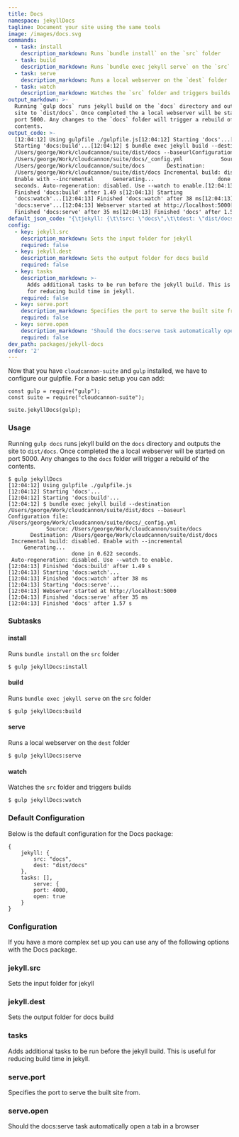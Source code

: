 ```yaml
---
title: Docs
namespace: jekyllDocs
tagline: Document your site using the same tools
image: /images/docs.svg
commands:
  - task: install
    description_markdown: Runs `bundle install` on the `src` folder
  - task: build
    description_markdown: Runs `bundle exec jekyll serve` on the `src` folder
  - task: serve
    description_markdown: Runs a local webserver on the `dest` folder
  - task: watch
    description_markdown: Watches the `src` folder and triggers builds
output_markdown: >-
  Running `gulp docs` runs jekyll build on the `docs` directory and outputs the
  site to `dist/docs`. Once completed the a local webserver will be started on
  port 5000. Any changes to the `docs` folder will trigger a rebuild of the
  contents.
output_code: >-
  [12:04:12] Using gulpfile ./gulpfile.js[12:04:12] Starting 'docs'...[12:04:12]
  Starting 'docs:build'...[12:04:12] $ bundle exec jekyll build --destination
  /Users/george/Work/cloudcannon/suite/dist/docs --baseurlConfiguration file:
  /Users/george/Work/cloudcannon/suite/docs/_config.yml            Source:
  /Users/george/Work/cloudcannon/suite/docs       Destination:
  /Users/george/Work/cloudcannon/suite/dist/docs Incremental build: disabled.
  Enable with --incremental      Generating...                    done in 0.622
  seconds. Auto-regeneration: disabled. Use --watch to enable.[12:04:13]
  Finished 'docs:build' after 1.49 s[12:04:13] Starting
  'docs:watch'...[12:04:13] Finished 'docs:watch' after 38 ms[12:04:13] Starting
  'docs:serve'...[12:04:13] Webserver started at http://localhost:5000[12:04:13]
  Finished 'docs:serve' after 35 ms[12:04:13] Finished 'docs' after 1.57 s
default_json_code: "{\tjekyll: {\t\tsrc: \"docs\",\t\tdest: \"dist/docs\"\t},\ttasks: [],\tserve: {\t\tport: 4000,\t\topen: true\t}}"
config:
  - key: jekyll.src
    description_markdown: Sets the input folder for jekyll
    required: false
  - key: jekyll.dest
    description_markdown: Sets the output folder for docs build
    required: false
  - key: tasks
    description_markdown: >-
      Adds additional tasks to be run before the jekyll build. This is useful
      for reducing build time in jekyll.
    required: false
  - key: serve.port
    description_markdown: Specifies the port to serve the built site from.
    required: false
  - key: serve.open
    description_markdown: 'Should the docs:serve task automatically open a tab in a browser'
    required: false
dev_path: packages/jekyll-docs
order: '2'
---
```


Now that you have `cloudcannon-suite` and `gulp` installed, we have to configure our gulpfile. For a basic setup you can add:

```
const gulp = require("gulp");
const suite = require("cloudcannon-suite");

suite.jekyllDocs(gulp);
```

### Usage

Running `gulp docs` runs jekyll build on the `docs` directory and outputs the site to `dist/docs`. Once completed the a local webserver will be started on port 5000. Any changes to the `docs` folder will trigger a rebuild of the contents.

```
$ gulp jekyllDocs
[12:04:12] Using gulpfile ./gulpfile.js
[12:04:12] Starting 'docs'...
[12:04:12] Starting 'docs:build'...
[12:04:12] $ bundle exec jekyll build --destination /Users/george/Work/cloudcannon/suite/dist/docs --baseurl
Configuration file: /Users/george/Work/cloudcannon/suite/docs/_config.yml
            Source: /Users/george/Work/cloudcannon/suite/docs
       Destination: /Users/george/Work/cloudcannon/suite/dist/docs
 Incremental build: disabled. Enable with --incremental
     Generating...
                    done in 0.622 seconds.
 Auto-regeneration: disabled. Use --watch to enable.
[12:04:13] Finished 'docs:build' after 1.49 s
[12:04:13] Starting 'docs:watch'...
[12:04:13] Finished 'docs:watch' after 38 ms
[12:04:13] Starting 'docs:serve'...
[12:04:13] Webserver started at http://localhost:5000
[12:04:13] Finished 'docs:serve' after 35 ms
[12:04:13] Finished 'docs' after 1.57 s
```

### Subtasks

#### install

Runs `bundle install` on the `src` folder

```
$ gulp jekyllDocs:install
```

#### build

Runs `bundle exec jekyll serve` on the `src` folder

```
$ gulp jekyllDocs:build
```

#### serve

Runs a local webserver on the `dest` folder

```
$ gulp jekyllDocs:serve
```

#### watch

Watches the `src` folder and triggers builds

```
$ gulp jekyllDocs:watch
```

### Default Configuration

Below is the default configuration for the Docs package:

```
{
    jekyll: {
        src: "docs",
        dest: "dist/docs"
    },
    tasks: [],
        serve: {
        port: 4000,
        open: true
    }
}
```

### Configuration

If you have a more complex set up you can use any of the following options with the Docs package.

### jekyll.src

Sets the input folder for jekyll

### jekyll.dest

Sets the output folder for docs build

### tasks

Adds additional tasks to be run before the jekyll build. This is useful for reducing build time in jekyll.

### serve.port

Specifies the port to serve the built site from.

### serve.open

Should the docs:serve task automatically open a tab in a browser

&nbsp;